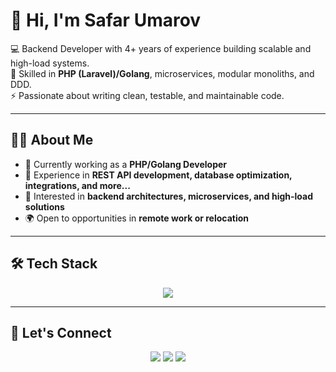 # 👋 Hi, I'm Safar Umarov  

💻 Backend Developer with 4+ years of experience building scalable and high-load systems.  
🔧 Skilled in **PHP (Laravel)/Golang**, microservices, modular monoliths, and DDD.  
⚡ Passionate about writing clean, testable, and maintainable code.  

---

## 🧑‍💻 About Me
- 🔭 Currently working as a **PHP/Golang Developer**  
- 🚀 Experience in **REST API development, database optimization, integrations, and more...**  
- 🎯 Interested in **backend architectures, microservices, and high-load solutions**  
- 🌍 Open to opportunities in **remote work or relocation**  

---

## 🛠️ Tech Stack
<p align="center">
  <img src="https://skillicons.dev/icons?i=php,laravel,go,postgres,redis,kafka,docker,kubernetes,git,linux,tailwindcss,microservices" />
</p>  

---

## 🤝 Let's Connect
<p align="center">
  <a href="https://t.me/safarbek200"><img src="https://img.shields.io/badge/-Telegram-blue?logo=telegram&logoColor=white&style=for-the-badge" /></a>
  <a href="mailto:safarumarov711@gmail.com"><img src="https://img.shields.io/badge/-Gmail-red?logo=gmail&logoColor=white&style=for-the-badge" /></a>
  <a href="https://github.com/umarov-safar"><img src="https://img.shields.io/badge/-GitHub-black?logo=github&logoColor=white&style=for-the-badge" /></a>
</p>
